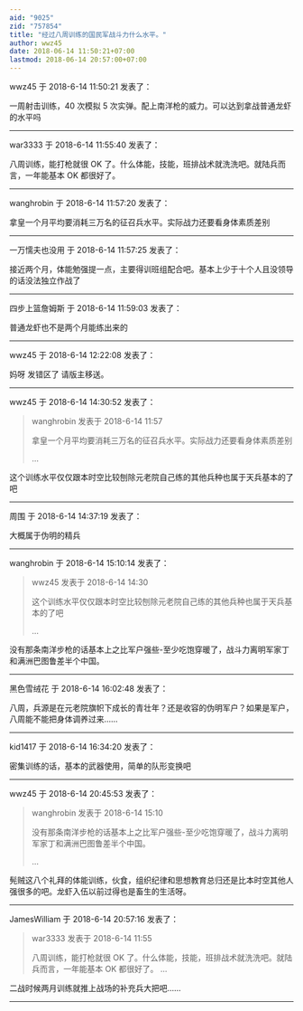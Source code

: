 ```yaml
---
aid: "9025"
zid: "757854"
title: "经过八周训练的国民军战斗力什么水平。"
author: wwz45
date: 2018-06-14 11:50:21+07:00
lastmod: 2018-06-14 20:57:00+07:00
---
```


wwz45 于 2018-6-14 11:50:21 发表了：

一周射击训练，40 次模拟 5 次实弹。配上南洋枪的威力。可以达到拿战普通龙虾的水平吗

---

war3333 于 2018-6-14 11:55:40 发表了：

八周训练，能打枪就很 OK 了。什么体能，技能，班排战术就洗洗吧。就陆兵而言，一年能基本 OK 都很好了。

---

wanghrobin 于 2018-6-14 11:57:20 发表了：

拿皇一个月平均要消耗三万名的征召兵水平。实际战力还要看身体素质差别

---

一万懦夫也没用 于 2018-6-14 11:57:25 发表了：

接近两个月，体能勉强提一点，主要得训班组配合吧。基本上少于十个人且没领导的话没法独立作战了

---

四步上篮詹姆斯 于 2018-6-14 11:59:03 发表了：

普通龙虾也不是两个月能练出来的

---

wwz45 于 2018-6-14 12:22:08 发表了：

妈呀 发错区了 请版主移送。

---

wwz45 于 2018-6-14 14:30:52 发表了：

> wanghrobin 发表于 2018-6-14 11:57
>
> 拿皇一个月平均要消耗三万名的征召兵水平。实际战力还要看身体素质差别
>
> ...

这个训练水平仅仅跟本时空比较刨除元老院自己练的其他兵种也属于天兵基本的了吧

---

周围 于 2018-6-14 14:37:19 发表了：

大概属于伪明的精兵

---

wanghrobin 于 2018-6-14 15:10:14 发表了：

> wwz45 发表于 2018-6-14 14:30
>
> 这个训练水平仅仅跟本时空比较刨除元老院自己练的其他兵种也属于天兵基本的了吧
>
> ...

没有那条南洋步枪的话基本上之比军户强些-至少吃饱穿暖了，战斗力离明军家丁和满洲巴图鲁差半个中国。

---

黑色雪绒花 于 2018-6-14 16:02:48 发表了：

八周，兵源是在元老院旗帜下成长的青壮年？还是收容的伪明军户？如果是军户，八周能不能把身体调养过来……

---

kid1417 于 2018-6-14 16:34:20 发表了：

密集训练的话，基本的武器使用，简单的队形变换吧

---

wwz45 于 2018-6-14 20:45:53 发表了：

> wanghrobin 发表于 2018-6-14 15:10
>
> 没有那条南洋步枪的话基本上之比军户强些-至少吃饱穿暖了，战斗力离明军家丁和满洲巴图鲁差半个中国。
>
> ...

髡贼这八个礼拜的体能训练，伙食，组织纪律和思想教育总归还是比本时空其他人强很多的吧。龙虾入伍以前过得也是畜生的生活呀。

---

JamesWilliam 于 2018-6-14 20:57:16 发表了：

> war3333 发表于 2018-6-14 11:55
>
> 八周训练，能打枪就很 OK 了。什么体能，技能，班排战术就洗洗吧。就陆兵而言，一年能基本 OK 都很好了。 ...

二战时候两月训练就推上战场的补充兵大把吧……

---
